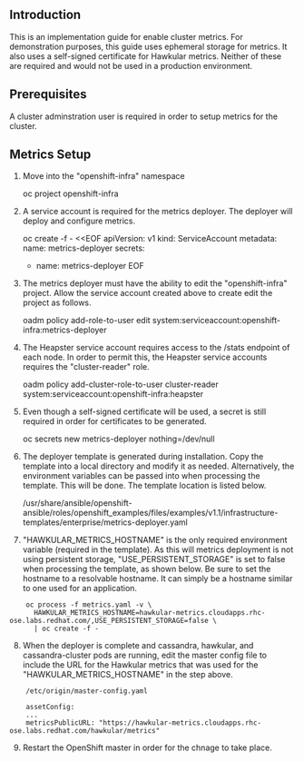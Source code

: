## Introduction
This is an implementation guide for enable cluster metrics. For demonstration purposes, this guide uses ephemeral
storage for metrics. It also uses a self-signed certificate for Hawkular metrics. Neither of these are required and
 would not be used in a production environment.

## Prerequisites
A cluster adminstration user is required in order to setup metrics for the cluster.

## Metrics Setup
1. Move into the "openshift-infra" namespace

    oc project openshift-infra

2. A service account is required for the metrics deployer. The deployer will deploy and configure metrics. 

    oc create -f - <<EOF
    apiVersion: v1
    kind: ServiceAccount
    metadata:
      name: metrics-deployer
    secrets:
    - name: metrics-deployer
    EOF

3. The metrics deployer must have the ability to edit the "openshift-infra" project. Allow the service account created
 above to create edit the project as follows.

    oadm policy add-role-to-user edit system:serviceaccount:openshift-infra:metrics-deployer

4. The Heapster service account requires access to the /stats endpoint of each node. In order to permit this, the Heapster
service accounts requires the "cluster-reader" role.

    oadm policy add-cluster-role-to-user cluster-reader system:serviceaccount:openshift-infra:heapster

5. Even though a self-signed certificate will be used, a secret is still required in order for certificates to be generated.

     oc secrets new metrics-deployer nothing=/dev/null

6. The deployer template is generated during installation. Copy the template into a local directory and modify it as needed. 
Alternatively, the environment variables can be passed into when processing the template. This will be done. The template location
is listed below.

    /usr/share/ansible/openshift-ansible/roles/openshift_examples/files/examples/v1.1/infrastructure-templates/enterprise/metrics-deployer.yaml

7. "HAWKULAR_METRICS_HOSTNAME" is the only required environment variable (required in the template). As this will metrics deployment 
is not using persistent storage, "USE_PERSISTENT_STORAGE" is set to false when processing the template, as shown below. Be sure to
set the hostname to a resolvable hostname. It can simply be a hostname similar to one used for an application.

```
    oc process -f metrics.yaml -v \
      HAWKULAR_METRICS_HOSTNAME=hawkular-metrics.cloudapps.rhc-ose.labs.redhat.com/,USE_PERSISTENT_STORAGE=false \
      | oc create -f -
```

8. When the deployer is complete and cassandra, hawkular, and cassandra-cluster pods are running, edit the master config file to include
 the URL for the Hawkular metrics that was used for the "HAWKULAR_METRICS_HOSTNAME" in the step above.

```
    /etc/origin/master-config.yaml 

    assetConfig:
    ...
    metricsPublicURL: "https://hawkular-metrics.cloudapps.rhc-ose.labs.redhat.com/hawkular/metrics"
```

9. Restart the OpenShift master in order for the chnage to take place.
